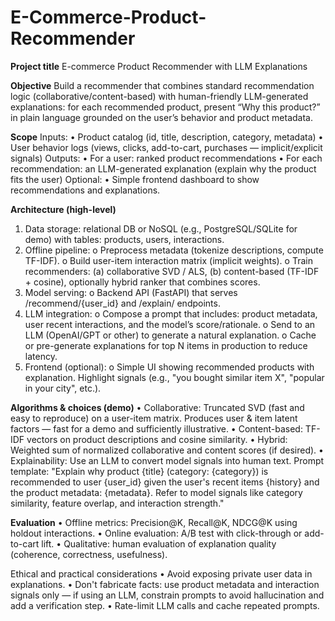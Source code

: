 # E-Commerce-Product-Recommender

**Project title**
E-commerce Product Recommender with LLM Explanations

**Objective**
Build a recommender that combines standard recommendation logic (collaborative/content-based) with human-friendly LLM-generated explanations: for each recommended product, present “Why this product?” in plain language grounded on the user’s behavior and product metadata.


**Scope**
Inputs:
•	Product catalog (id, title, description, category, metadata)
•	User behavior logs (views, clicks, add-to-cart, purchases — implicit/explicit signals)
Outputs:
•	For a user: ranked product recommendations
•	For each recommendation: an LLM-generated explanation (explain why the product fits the user)
Optional:
•	Simple frontend dashboard to show recommendations and explanations.

**Architecture (high-level)**
1.	Data storage: relational DB or NoSQL (e.g., PostgreSQL/SQLite for demo) with tables: products, users, interactions.
2.	Offline pipeline:
o	Preprocess metadata (tokenize descriptions, compute TF-IDF).
o	Build user-item interaction matrix (implicit weights).
o	Train recommenders: (a) collaborative SVD / ALS, (b) content-based (TF-IDF + cosine), optionally hybrid ranker that combines scores.
3.	Model serving:
o	Backend API (FastAPI) that serves /recommend/{user_id} and /explain/ endpoints.
4.	LLM integration:
o	Compose a prompt that includes: product metadata, user recent interactions, and the model’s score/rationale.
o	Send to an LLM (OpenAI/GPT or other) to generate a natural explanation.
o	Cache or pre-generate explanations for top N items in production to reduce latency.
5.	Frontend (optional):
o	Simple UI showing recommended products with explanation. Highlight signals (e.g., "you bought similar item X", "popular in your city", etc.).

**Algorithms & choices (demo)**
•	Collaborative: Truncated SVD (fast and easy to reproduce) on a user-item matrix. Produces user & item latent factors — fast for a demo and sufficiently illustrative.
•	Content-based: TF-IDF vectors on product descriptions and cosine similarity.
•	Hybrid: Weighted sum of normalized collaborative and content scores (if desired).
•	Explainability: Use an LLM to convert model signals into human text. Prompt template:
"Explain why product {title} (category: {category}) is recommended to user {user_id} given the user's recent items {history} and the product metadata: {metadata}. Refer to model signals like category similarity, feature overlap, and interaction strength."


**Evaluation**
•	Offline metrics: Precision@K, Recall@K, NDCG@K using holdout interactions.
•	Online evaluation: A/B test with click-through or add-to-cart lift.
•	Qualitative: human evaluation of explanation quality (coherence, correctness, usefulness).


Ethical and practical considerations
•	Avoid exposing private user data in explanations.
•	Don't fabricate facts: use product metadata and interaction signals only — if using an LLM, constrain prompts to avoid hallucination and add a verification step.
•	Rate-limit LLM calls and cache repeated prompts.


